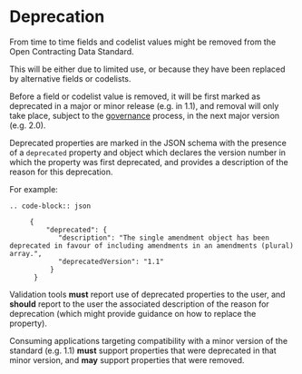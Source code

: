 # Deprecation

From time to time fields and codelist values might be removed from the Open Contracting Data Standard.

This will be either due to limited use, or because they have been replaced by alternative fields or codelists.

Before a field or codelist value is removed, it will be first marked as deprecated in a major or minor release (e.g. in 1.1), and removal will only take place, subject to the [governance](../../../../support/governance/#deprecation-policy) process, in the next major version (e.g. 2.0).

Deprecated properties are marked in the JSON schema with the presence of a `deprecated` property and object which declares the version number in which the property was first deprecated, and provides a description of the reason for this deprecation. 

For example:

```eval_rst
.. code-block:: json
     
     {   
         "deprecated": {
            "description": "The single amendment object has been deprecated in favour of including amendments in an amendments (plural) array.",
            "deprecatedVersion": "1.1"
          }
      }

```

Validation tools **must** report use of deprecated properties to the user, and **should** report to the user the associated description of the reason for deprecation (which might provide guidance on how to replace the property).

Consuming applications targeting compatibility with a minor version of the standard (e.g. 1.1) **must** support properties that were deprecated in that minor version, and **may** support properties that were removed. 


